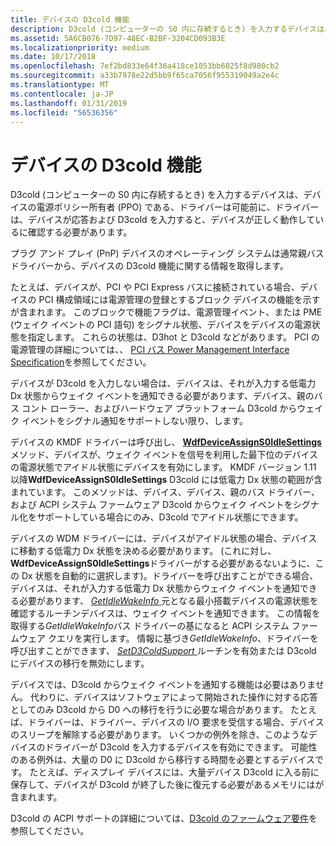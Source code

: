 ```yaml
---
title: デバイスの D3cold 機能
description: D3cold (コンピューターの S0 内に存続するとき) を入力するデバイスは、デバイスの電源ポリシー所有者 (PPO) である、ドライバーは可能前に、ドライバーは、デバイスが応答および D3cold を入力すると、デバイスが正しく動作しているに確認する必要があります。
ms.assetid: 5A6CB076-7D97-48EC-B2BF-3204CD093B3E
ms.localizationpriority: medium
ms.date: 10/17/2018
ms.openlocfilehash: 7ef2bd833e64f36a418ce1053bb6025f8d980cb2
ms.sourcegitcommit: a33b7978e22d5bb9f65ca7056f955319049a2e4c
ms.translationtype: MT
ms.contentlocale: ja-JP
ms.lasthandoff: 01/31/2019
ms.locfileid: "56536356"
---
```

# <a name="d3cold-capabilities-of-a-device"></a>デバイスの D3cold 機能


D3cold (コンピューターの S0 内に存続するとき) を入力するデバイスは、デバイスの電源ポリシー所有者 (PPO) である、ドライバーは可能前に、ドライバーは、デバイスが応答および D3cold を入力すると、デバイスが正しく動作しているに確認する必要があります。

プラグ アンド プレイ (PnP) デバイスのオペレーティング システムは通常親バス ドライバーから、デバイスの D3cold 機能に関する情報を取得します。

たとえば、デバイスが、PCI や PCI Express バスに接続されている場合、デバイスの PCI 構成領域には電源管理の登録とするブロック デバイスの機能を示すが含まれます。 このブロックで機能フラグは、電源管理イベント、または PME (ウェイク イベントの PCI 語句) をシグナル状態、デバイスをデバイスの電源状態を指定します。 これらの状態は、D3hot と D3cold などがあります。 PCI の電源管理の詳細については、、 [PCI バス Power Management Interface Specification](http://www.pcisig.com/specifications/conventional/pci_bus_power_management_interface/)を参照してください。

デバイスが D3cold を入力しない場合は、デバイスは、それが入力する低電力 Dx 状態からウェイク イベントを通知できる必要があります、デバイス、親のバス コント ローラー、およびハードウェア プラットフォーム D3cold からウェイク イベントをシグナル通知をサポートしない限り、します。

デバイスの KMDF ドライバーは呼び出し、 [ **WdfDeviceAssignS0IdleSettings** ](https://msdn.microsoft.com/library/windows/hardware/ff545903)メソッド、デバイスが、ウェイク イベントを信号を利用した最下位のデバイスの電源状態でアイドル状態にデバイスを有効にします。 KMDF バージョン 1.11 以降**WdfDeviceAssignS0IdleSettings** D3cold には低電力 Dx 状態の範囲が含まれています。 このメソッドは、デバイス、デバイス、親のバス ドライバー、および ACPI システム ファームウェア D3cold からウェイク イベントをシグナル化をサポートしている場合にのみ、D3cold でアイドル状態にできます。

デバイスの WDM ドライバーには、デバイスがアイドル状態の場合、デバイスに移動する低電力 Dx 状態を決める必要があります。 (これに対し、 **WdfDeviceAssignS0IdleSettings**ドライバーがする必要があるないように、この Dx 状態を自動的に選択します)。ドライバーを呼び出すことができる場合、デバイスは、それが入力する低電力 Dx 状態からウェイク イベントを通知できる必要があります、 [ *GetIdleWakeInfo* ](https://msdn.microsoft.com/library/windows/hardware/hh967712)元となる最小搭載デバイスの電源状態を確認するルーチンデバイスは、ウェイク イベントを通知できます。 この情報を取得する*GetIdleWakeInfo*バス ドライバーの基になると ACPI システム ファームウェア クエリを実行します。 情報に基づき*GetIdleWakeInfo*、ドライバーを呼び出すことができます、 [ *SetD3ColdSupport* ](https://msdn.microsoft.com/library/windows/hardware/hh967716)ルーチンを有効または D3cold にデバイスの移行を無効にします。

デバイスでは、D3cold からウェイク イベントを通知する機能は必要はありません。 代わりに、デバイスはソフトウェアによって開始された操作に対する応答としてのみ D3cold から D0 への移行を行うに必要な場合があります。 たとえば、ドライバーは、ドライバー、デバイスの I/O 要求を受信する場合、デバイスのスリープを解除する必要があります。 いくつかの例外を除き、このようなデバイスのドライバーが D3cold を入力するデバイスを有効にできます。 可能性のある例外は、大量の D0 に D3cold から移行する時間を必要とするデバイスです。 たとえば、ディスプレイ デバイスには、大量デバイス D3cold に入る前に保存して、デバイスが D3cold が終了した後に復元する必要があるメモリにはが含まれます。

D3cold の ACPI サポートの詳細については、[D3cold のファームウェア要件](https://msdn.microsoft.com/library/windows/hardware/dn605829)を参照してください。

 

 




